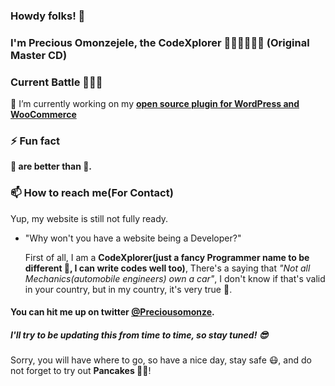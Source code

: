 ### Howdy folks! 👋
### I'm Precious Omonzejele, the CodeXplorer 🤾🏽‍♂️🥞🦜🤡 (Original Master CD)

### Current Battle 🦸🏽‍♂️
🔭 I’m currently working on my **[open source plugin for WordPress and WooCommerce](https://wordpress.org/plugins/woo-phone-validator)** 

### ⚡ Fun fact
**🥞 are better than 🍕.**

### 📫 How to reach me(For Contact)
Yup, my website is still not fully ready.
 - "Why won't you have a website being a Developer?"

    First of all, I am a **CodeXplorer(just a fancy Programmer name to be different 🌝, I can write codes well too)**, There's a saying that _"Not all Mechanics(automobile engineers) own a car"_, I don't know if that's valid in your country, but in my country, it's very true 💯.


#### You can hit me up on twitter [@Preciousomonze](https://twitter.com/preciousomonze).

<!--
**Preciousomonze/preciousomonze** is a ✨ _special_ ✨ repository because its `README.md` (this file) appears on your GitHub profile.

Here are some ideas to get you started:

- 🔭 I’m currently working on ...
- 🌱 I’m currently learning ...
- 👯 I’m looking to collaborate on ...
- 🤔 I’m looking for help with ...
- 💬 Ask me about ...
- 📫 How to reach me: ...
- 😄 Pronouns: ...
- ⚡ Fun fact: ...
-->

##### I'll try to be updating this from time to time, so stay tuned! 😎
 Sorry, you will have where to go, so have a nice day, stay safe 😷, and do not forget to try out **Pancakes 💪🥞**!
